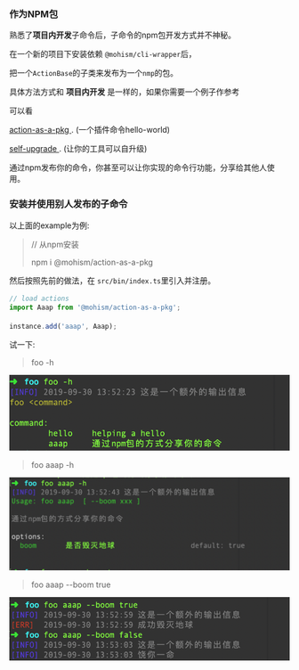 ### 作为NPM包

熟悉了**项目内开发**子命令后，子命令的npm包开发方式并不神秘。

在一个新的项目下安装依赖 `@mohism/cli-wrapper`后，

把一个`ActionBase`的子类来发布为一个`nmp`的包。

具体方法方式和 **项目内开发** 是一样的，如果你需要一个例子作参考

可以看 

[ action-as-a-pkg ](https://github.com/mohism-framework/action-as-a-pkg). (一个插件命令hello-world)

[ self-upgrade ](https://github.com/mohism-framework/self-upgrade). (让你的工具可以自升级)

通过npm发布你的命令，你甚至可以让你实现的命令行功能，分享给其他人使用。


### 安装并使用别人发布的子命令

以上面的example为例: 

> // 从npm安装
> 
> npm i @mohism/action-as-a-pkg

然后按照先前的做法，在 `src/bin/index.ts`里引入并注册。

```javascript
// load actions
import Aaap from '@mohism/action-as-a-pkg';

instance.add('aaap', Aaap);
```

试一下:

> foo -h 

![](../../assets/4.png)

> foo aaap -h

![](../../assets/5.png)

> foo aaap --boom true

![](../../assets/6.png)